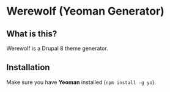 # Werewolf (Yeoman Generator)

## What is this?

Werewolf is a Drupal 8 theme generator.

## Installation

Make sure you have **Yeoman** installed (`npm install -g yo`).
